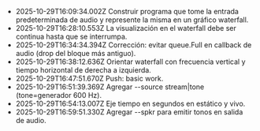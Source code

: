 - 2025-10-29T16:09:34.002Z Construir programa que tome la entrada predeterminada de audio y represente la misma en un gráfico waterfall.
- 2025-10-29T16:28:10.553Z La visualización en el waterfall debe ser continua hasta que se interrumpa.
- 2025-10-29T16:34:34.394Z Corrección: evitar queue.Full en callback de audio (drop del bloque más antiguo).
- 2025-10-29T16:38:12.636Z Orientar waterfall con frecuencia vertical y tiempo horizontal de derecha a izquierda.
- 2025-10-29T16:47:51.670Z Push: basic work.
- 2025-10-29T16:51:39.369Z Agregar --source stream|tone (tone=generador 600 Hz).
- 2025-10-29T16:54:13.007Z Eje tiempo en segundos en estático y vivo.
- 2025-10-29T16:59:51.330Z Agregar --spkr para emitir tonos en salida de audio.

